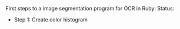 First steps to a image segmentation program for OCR in Ruby:
Status:
- Step 1: Create color histogram